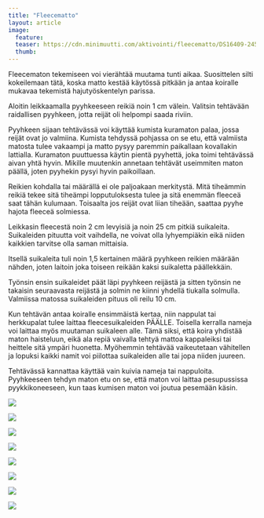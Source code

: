 ```yaml
---
title: "Fleecematto"
layout: article
image:
  feature:
  teaser: https://cdn.minimuutti.com/aktivointi/fleecematto/DS16409-245px.jpg
  thumb:
---
```


Fleecematon tekemiseen voi vierähtää muutama tunti aikaa. Suosittelen silti kokeilemaan tätä, koska matto kestää käytössä pitkään ja antaa koiralle mukavaa tekemistä hajutyöskentelyn parissa.

Aloitin leikkaamalla pyyhkeeseen reikiä noin 1 cm välein. Valitsin tehtävään raidallisen pyyhkeen, jotta reijät oli helpompi saada riviin.

Pyyhkeen sijaan tehtävässä voi käyttää kumista kuramaton palaa, jossa reijät ovat jo valmiina. Kumista tehdyssä pohjassa on se etu, että valmiista matosta tulee vakaampi ja matto pysyy paremmin paikallaan kovallakin lattialla. Kuramaton puuttuessa käytin pientä pyyhettä, joka toimi tehtävässä aivan yhtä hyvin. Mikille muutenkin annetaan tehtävät useimmiten maton päällä, joten pyyhekin pysyi hyvin paikoillaan.

Reikien kohdalla tai määrällä ei ole paljoakaan merkitystä. Mitä tiheämmin reikiä tekee sitä tiheämpi lopputuloksesta tulee ja sitä enemmän fleeceä saat tähän kulumaan. Toisaalta jos reijät ovat liian tiheään, saattaa pyyhe hajota fleeceä solmiessa.

Leikkasin fleecestä noin 2 cm levyisiä ja noin 25 cm pitkiä suikaleita. Suikaleiden pituutta voit vaihdella, ne voivat olla lyhyempiäkin eikä niiden kaikkien tarvitse olla saman mittaisia.

Itsellä suikaleita tuli noin 1,5 kertainen määrä pyyhkeen reikien määrään nähden, joten laitoin joka toiseen reikään kaksi suikaletta päällekkäin.

Työnsin ensin suikaleidet päät läpi pyyhkeen reijästä ja sitten työnsin ne takaisin seuraavasta reijästä ja solmin ne kiinni yhdellä tiukalla solmulla. Valmiissa matossa suikaleiden pituus oli reilu 10 cm.

Kun tehtävän antaa koiralle ensimmäistä kertaa, niin nappulat tai herkkupalat tulee laittaa fleecesuikaleiden PÄÄLLE. Toisella kerralla nameja voi laittaa myös muutaman suikaleen alle. Tämä siksi, että koira yhdistää maton haisteluun, eikä ala repiä vaivalla tehtyä mattoa kappaleiksi tai heittele sitä ympäri huonetta. Myöhemmin tehtävää vaikeutetaan vähitellen ja lopuksi kaikki namit voi piilottaa suikaleiden alle tai jopa niiden juureen.

Tehtävässä kannattaa käyttää vain kuivia nameja tai nappuloita. Pyyhkeeseen tehdyn maton etu on se, että maton voi laittaa pesupussissa pyykkikoneeseen, kun taas kumisen maton voi joutua pesemään käsin.

![](https://cdn.minimuutti.com/aktivointi/fleecematto/DS16645-800px.jpg)

![](https://cdn.minimuutti.com/aktivointi/fleecematto/DS16649-800px.jpg)

![](https://cdn.minimuutti.com/aktivointi/fleecematto/DS16370-800px.jpg)

![](https://cdn.minimuutti.com/aktivointi/fleecematto/DS16386-800px.jpg)

![](https://cdn.minimuutti.com/aktivointi/fleecematto/DS16409-800px.jpg)

![](https://cdn.minimuutti.com/aktivointi/fleecematto/DS16401-800px.jpg)

![](https://cdn.minimuutti.com/aktivointi/fleecematto/DS16431-800px.jpg)

![](https://cdn.minimuutti.com/aktivointi/fleecematto/fleecematto_kollaasi-800px.jpg)
